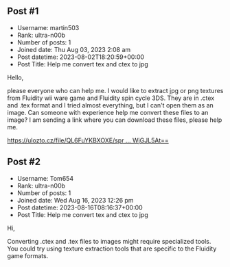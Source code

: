 ## Post #1
- Username: martin503
- Rank: ultra-n00b
- Number of posts: 1
- Joined date: Thu Aug 03, 2023 2:08 am
- Post datetime: 2023-08-02T18:20:59+00:00
- Post Title: Help me convert tex and ctex to jpg

Hello,

please everyone who can help me. I would like to extract jpg or png textures from Fluidity wii ware game and Fluidity spin cycle 3DS. They are in .ctex and .tex format and I tried almost everything, but I can't open them as an image. Can someone with experience help me convert these files to an image? I am sending a link where you can download these files, please help me.

[https://ulozto.cz/file/QL6FuYKBXOXE/spr ... WjGJL5At==](https://ulozto.cz/file/QL6FuYKBXOXE/sprites-ctex-tex-rar#!ZJR1ZwR2ZGD3L2R4BQSyBQSvLGZlMRILG1uxISZ4AGWjGJL5At==)
## Post #2
- Username: Tom654
- Rank: ultra-n00b
- Number of posts: 1
- Joined date: Wed Aug 16, 2023 12:26 pm
- Post datetime: 2023-08-16T08:16:37+00:00
- Post Title: Help me convert tex and ctex to jpg

Hi,

Converting .ctex and .tex files to images might require specialized tools. You could try using texture extraction tools that are specific to the Fluidity game formats.
